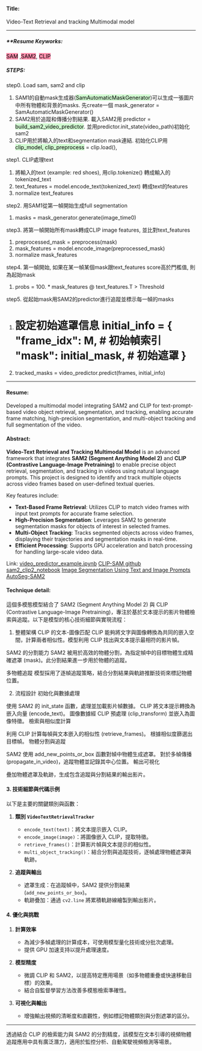 #### Title:
Video-Text Retrieval and tracking Multimodal model


---
##### **Resume Keyworks:
<mark style="background: #FF5582A6;">SAM</mark> ,<mark style="background: #FF5582A6;">SAM2</mark>, <mark style="background: #FF5582A6;">CLIP</mark>

##### **STEPS:**
step0. Load sam, sam2 and clip  
1. SAM1的自動mask生成器(<mark style="background: #BBFABBA6;">SamAutomaticMaskGenerator</mark>)可以生成一張圖片中所有物體和背景的masks. 先create一個 mask_generator = SamAutomaticMaskGenerator()
1. SAM2用於追蹤和傳播分割結果. 載入SAM2用 predictor = <mark style="background: #BBFABBA6;">build_sam2_video_predictor</mark>.  並用predictor.init_state(video_path)初始化sam2
2. CLIP用於將輸入的text和segmentation mask連結. 初始化CLIP用 <mark style="background: #BBFABBA6;">clip_model, clip_preprocess</mark> = clip.load(), 

step1. CLIP處理text
1. 將輸入的text (example: red shoes), 用clip.tokenize() 轉成輸入的tokenized_text
2. text_features = model.encode_text(tokenized_text) 轉成text的features
3. normalize text_features

step2. 用SAM1從第一幀開始生成full segmentation
1. masks = mask_generator.generate(image_time0)

step3. 將第一幀開始所有mask轉成CLIP image features, 並比對text_features
1. preprocessed_mask = preprocess(mask) 
2. mask_features = model.encode_image(preprocessed_mask)
3. normalize mask_features 

step4. 第一幀開始, 如果在某一幀某個mask跟text_features score高於門檻值, 則為起始mask
1. probs = 100. * mask_features @ text_features.T > Threshold

step5. 從起始mask用SAM2的predictor進行追蹤並標示每一幀的masks
1. # 設定初始遮罩信息 initial_info = { "frame_idx": M, # 初始幀索引 "mask": initial_mask, # 初始遮罩 }
2. tracked_masks = video_predictor.predict(frames, initial_info)

---

#### Resume: 
Developed a multimodal model integrating SAM2 and CLIP for text-prompt-based video object retrieval, segmentation, and tracking, enabling accurate frame matching, high-precision segmentation, and multi-object tracking and full segmentation of the video.

#### Abstract: 
**Video-Text Retrieval and Tracking Multimodal Model** is an advanced framework that integrates **SAM2 (Segment Anything Model 2)** and **CLIP (Contrastive Language-Image Pretraining)** to enable precise object retrieval, segmentation, and tracking in videos using natural language prompts. This project is designed to identify and track multiple objects across video frames based on user-defined textual queries.

Key features include:

- **Text-Based Frame Retrieval**: Utilizes CLIP to match video frames with input text prompts for accurate frame selection.
- **High-Precision Segmentation**: Leverages SAM2 to generate segmentation masks for objects of interest in selected frames.
- **Multi-Object Tracking**: Tracks segmented objects across video frames, displaying their trajectories and segmentation masks in real-time.
- **Efficient Processing**: Supports GPU acceleration and batch processing for handling large-scale video data.

Link: 
[video_predictor_example.ipynb](https://colab.research.google.com/github/facebookresearch/segment-anything-2/blob/main/notebooks/video_predictor_example.ipynb)
[CLIP-SAM github](https://github.com/maxi-w/CLIP-SAM)
[sam2_clip2_notebook](https://colab.research.google.com/drive/1JpszCuwzk92rZ9t8dQEMUagRd83CvNAq)
[Image Segmentation Using Text and Image Prompts](https://github.com/timojl/clipseg)
[AutoSeg-SAM2](https://github.com/zrporz/AutoSeg-SAM2/tree/main)

#### Technique detail:
這個多模態模型結合了 SAM2 (Segment Anything Model 2) 與 CLIP (Contrastive Language-Image Pretraining)，專注於基於文本提示的影片物體檢索與追蹤。以下是模型的核心技術細節與實現流程：

1. 整體架構
CLIP 的文本-圖像匹配
CLIP 能夠將文字與圖像轉換為共同的嵌入空間，計算兩者相似性。模型利用 CLIP 找出與文本提示最相符的影片幀。

SAM2 的分割能力
SAM2 被用於高效的物體分割，為指定幀中的目標物體生成精確遮罩 (mask)。此分割結果進一步用於物體的追蹤。

多物體追蹤
模型採用了逐幀追蹤策略，結合分割結果與軌跡推斷技術來標記物體位置。

2. 流程設計
初始化與數據處理

使用 SAM2 的 init_state 函數，處理並加載影片幀數據。
CLIP 將文本提示轉換為嵌入向量 (encode_text)。
圖像數據經 CLIP 預處理 (clip_transform) 並嵌入為圖像特徵。
檢索與相似度計算

利用 CLIP 計算每幀與文本嵌入的相似性 (retrieve_frames)。
根據相似度篩選出目標幀。
物體分割與追蹤

SAM2 使用 add_new_points_or_box 函數對幀中物體生成遮罩。
對於多幀傳播 (propagate_in_video)，追蹤物體並記錄其中心位置。
輸出可視化

疊加物體遮罩及軌跡，生成包含追蹤與分割結果的輸出影片。
#### **3. 技術細節與代碼示例**

以下是主要的關鍵類別與函數：

1. **類別 `VideoTextRetrievalTracker`**
    
    - `encode_text(text)`：將文本提示嵌入 CLIP。
    - `encode_image(image)`：將圖像嵌入 CLIP，提取特徵。
    - `retrieve_frames()`：計算影片幀與文本提示的相似性。
    - `multi_object_tracking()`：結合分割與追蹤技術，逐幀處理物體遮罩與軌跡。
2. **追蹤與輸出**
    
    - 遮罩生成：在追蹤幀中，SAM2 提供分割結果 (`add_new_points_or_box`)。
    - 軌跡疊加：通過 `cv2.line` 將累積軌跡線繪製到輸出影片。

#### **4. 優化與挑戰**

1. **計算效率**
    
    - 為減少多幀處理的計算成本，可使用模型量化技術或分批次處理。
    - 提供 GPU 加速支持以提升處理速度。
2. **模型精度**
    
    - 微調 CLIP 和 SAM2，以提高特定應用場景（如多物體重疊或快速移動目標）的效果。
    - 結合自監督學習方法改善多模態檢索準確性。
3. **可視化與輸出**
    
    - 增強輸出視頻的清晰度和直觀性，例如標記物體類別與分割遮罩的區分。

---

透過結合 CLIP 的檢索能力與 SAM2 的分割精度，該模型在文本引導的視頻物體追蹤應用中具有廣泛潛力，適用於監控分析、自動駕駛視頻檢測等場景。